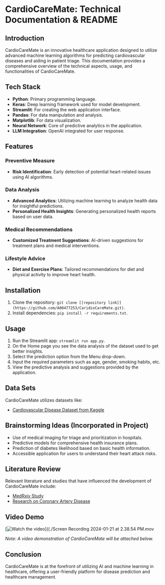 # CardioCareMate: Technical Documentation & README

## Introduction
CardioCareMate is an innovative healthcare application designed to utilize advanced machine learning algorithms for predicting cardiovascular diseases and aiding in patient triage. This documentation provides a comprehensive overview of the technical aspects, usage, and functionalities of CardioCareMate.

## Tech Stack
- **Python**: Primary programming language.
- **Keras**: Deep learning framework used for model development.
- **Streamlit**: For creating the web application interface.
- **Pandas**: For data manipulation and analysis.
- **Matplotlib**: For data visualization.
- **Neural Network**: Core of predictive analytics in the application.
- **LLM Integration**: OpenAI integrated for user response.

## Features
### Preventive Measure
- **Risk Identification**: Early detection of potential heart-related issues using AI algorithms.

### Data Analysis
- **Advanced Analytics**: Utilizing machine learning to analyze health data for insightful predictions.
- **Personalized Health Insights**: Generating personalized health reports based on user data.

### Medical Recommendations
- **Customized Treatment Suggestions**: AI-driven suggestions for treatment plans and medical interventions.

### Lifestyle Advice
- **Diet and Exercise Plans**: Tailored recommendations for diet and physical activity to improve heart health.

## Installation
1. Clone the repository: `git clone [[repository link]](https://github.com/A00477253/CaridioCareMate.git)`.
2. Install dependencies: `pip install -r requirements.txt`.

## Usage
1. Run the Streamlit app: `streamlit run app.py`.
2. On the Home page you see the data analysis of the dataset used to get better insights. 
3. Select the prediction option from the Menu drop-down.
4. Input the required parameters such as age, gender, smoking habits, etc.
5. View the predictive analysis and suggestions provided by the application.

## Data Sets
CardioCareMate utilizes datasets like:
- [Cardiovascular Disease Dataset from Kaggle](https://www.kaggle.com/datasets/akshatshaw7/cardiovascular-disease-dataset)

## Brainstorming Ideas (Incorporated in Project)
- Use of medical imaging for triage and prioritization in hospitals.
- Predictive models for comprehensive health insurance plans.
- Prediction of diabetes likelihood based on basic health information.
- Accessible application for users to understand their heart attack risks.

## Literature Review
Relevant literature and studies that have influenced the development of CardioCareMate include:
- [MedRxiv Study](https://www.medrxiv.org/content/10.1101/2023.05.22.23289842v1)
- [Research on Coronary Artery Disease](https://rdcu.be/dwwwb)
## Video Demo
[![Watch the video](https://i.stack.imgur.com/Vp2cE.png)]((./Screen Recording 2024-01-21 at 2.38.54 PM.mov

*Note: A video demonstration of CardioCareMate will be attached below.*

## Conclusion
CardioCareMate is at the forefront of utilizing AI and machine learning in healthcare, offering a user-friendly platform for disease prediction and healthcare management.

